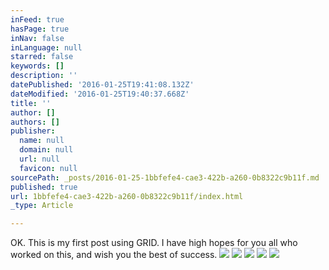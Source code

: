 ```yaml
---
inFeed: true
hasPage: true
inNav: false
inLanguage: null
starred: false
keywords: []
description: ''
datePublished: '2016-01-25T19:41:08.132Z'
dateModified: '2016-01-25T19:40:37.668Z'
title: ''
author: []
authors: []
publisher:
  name: null
  domain: null
  url: null
  favicon: null
sourcePath: _posts/2016-01-25-1bbfefe4-cae3-422b-a260-0b8322c9b11f.md
published: true
url: 1bbfefe4-cae3-422b-a260-0b8322c9b11f/index.html
_type: Article

---
```

OK. This is my first post using GRID. I have high hopes for you all who worked on this, and wish you the best of success.
![](https://the-grid-user-content.s3-us-west-2.amazonaws.com/a9e5182c-68a9-436a-bca0-9164a4a6b537.jpg)
![](https://the-grid-user-content.s3-us-west-2.amazonaws.com/4fa1b246-03ea-4d10-be40-639794bf38e8.jpg)
![](https://the-grid-user-content.s3-us-west-2.amazonaws.com/bb791419-fcf0-4331-80da-0794ae070140.jpg)
![](https://the-grid-user-content.s3-us-west-2.amazonaws.com/bf7f840a-4989-41c4-ac35-af15e81ba9dd.jpg)
![](https://the-grid-user-content.s3-us-west-2.amazonaws.com/e5a70c1e-8381-43c6-a33e-bd2e600a1b0e.jpg)